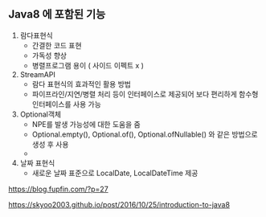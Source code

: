 ## Java8 에 포함된 기능



1. 람다표현식
   - 간결한 코드 표현
   - 가독성 향상
   - 병렬프로그램 용이 ( 사이드 이펙트 x )
2. StreamAPI
   - 람다 표현식의 효과적인 활용 방법
   - 파이프라인/지연/병렬 처리 등이 인터페이스로 제공되어 보다 편리하게 함수형 인터페이스를 사용 가능
3. Optional객체
   - NPE를 발생 가능성에 대한 도움을 줌
   - Optional.empty(), Optional.of(), Optional.ofNullable() 와 같은 방법으로 생성 후 사용
   - 
4. 날짜 표현식
   - 새로운 날짜 표준으로 LocalDate, LocalDateTime 제공



https://blog.fupfin.com/?p=27

https://skyoo2003.github.io/post/2016/10/25/introduction-to-java8

